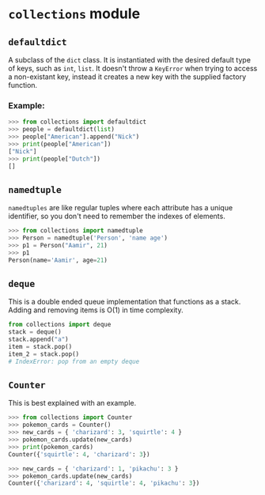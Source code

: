 # `collections` module

## `defaultdict`
A subclass of the `dict` class. It is instantiated with the desired default type of keys, such as `int`, `list`. It doesn't throw a `KeyError` when trying to access a non-existant key, instead it creates a new key with the supplied factory function.

### Example:
```py
>>> from collections import defaultdict
>>> people = defaultdict(list)
>>> people["American"].append("Nick")
>>> print(people["American"])
["Nick"]
>>> print(people["Dutch"])
[]
```

## `namedtuple`
`namedtuples` are like regular tuples where each attribute has a unique identifier, so you don't need to remember the indexes of elements.

```py
>>> from collections import namedtuple
>>> Person = namedtuple('Person', 'name age')
>>> p1 = Person("Aamir", 21)
>>> p1 
Person(name='Aamir', age=21)
```

## `deque`
This is a double ended queue implementation that functions as a stack. Adding and removing items is O(1) in time complexity.

```py
from collections import deque
stack = deque()
stack.append("a")
item = stack.pop()
item_2 = stack.pop()
# IndexError: pop from an empty deque
```

## `Counter`
This is best explained with an example.

```py
>>> from collections import Counter
>>> pokemon_cards = Counter()
>>> new_cards = { 'charizard': 3, 'squirtle': 4 }
>>> pokemon_cards.update(new_cards)
>>> print(pokemon_cards)
Counter({'squirtle': 4, 'charizard': 3})

>>> new_cards = { 'charizard': 1, 'pikachu': 3 }
>>> pokemon_cards.update(new_cards)
Counter({'charizard': 4, 'squirtle': 4, 'pikachu': 3})
```